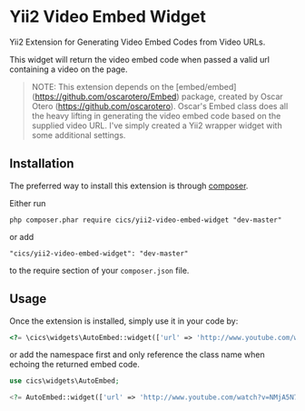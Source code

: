 Yii2 Video Embed Widget
=====================
Yii2 Extension for Generating Video Embed Codes from Video URLs.

This widget will return the video embed code when passed a valid url containing a video on the page.

> NOTE: This extension depends on the [embed/embed] (https://github.com/oscarotero/Embed) package, created by Oscar Otero (https://github.com/oscarotero). Oscar's Embed class does all the heavy lifting in generating the video embed code based on the supplied video URL.  I've simply created a Yii2 wrapper widget with some additional settings.  

Installation
------------

The preferred way to install this extension is through [composer](http://getcomposer.org/download/).

Either run

```
php composer.phar require cics/yii2-video-embed-widget "dev-master"
```

or add

```
"cics/yii2-video-embed-widget": "dev-master"
```

to the require section of your `composer.json` file.


Usage
-----

Once the extension is installed, simply use it in your code by:

```php
<?= \cics\widgets\AutoEmbed::widget(['url' => 'http://www.youtube.com/watch?v=NMjA5N7kbEQ', 'show_errors' => true]); ?>
```

or add the namespace first and only reference the class name when echoing the returned embed code.

```php
use cics\widgets\AutoEmbed;

<?= AutoEmbed::widget(['url' => 'http://www.youtube.com/watch?v=NMjA5N7kbEQ', 'show_errors' => true]); ?>
```
